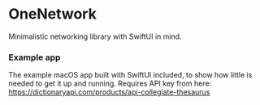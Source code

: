 # OneNetwork

Minimalistic networking library with SwiftUI in mind.

### Example app
The example macOS app built with SwiftUI included, to show how little is needed to get it up and running.
Requires API key from here: https://dictionaryapi.com/products/api-collegiate-thesaurus
